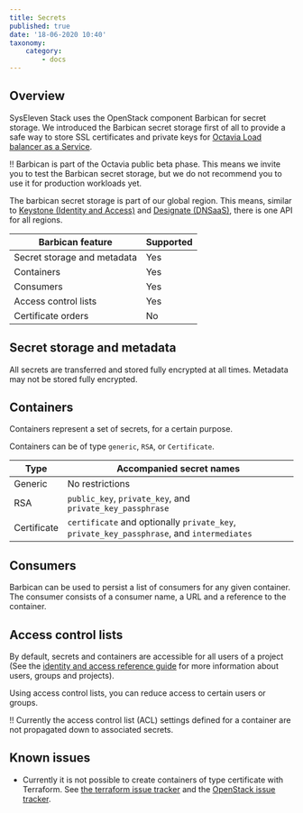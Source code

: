```yaml
---
title: Secrets
published: true
date: '18-06-2020 10:40'
taxonomy:
    category:
        - docs
---
```


## Overview

SysEleven Stack uses the OpenStack component Barbican for secret storage. We introduced the Barbican secret storage first of all to provide a safe way to store SSL certificates and private keys for [Octavia Load balancer as a Service](../08.network/02.lbaas/docs.en.md).

!! Barbican is part of the Octavia public beta phase. This means we invite you to test the Barbican secret storage, but we do not recommend you to use it for production workloads yet.

The barbican secret storage is part of our global region. This means, similar to [Keystone (Identity and Access)](../01.identity-and-access/docs.en.md) and [Designate (DNSaaS)](../07.dns/docs.en.md), there is one API for all regions.

Barbican feature                     | Supported
-------------------------------------|-------------
Secret storage and metadata          | Yes
Containers                           | Yes
Consumers                            | Yes
Access control lists                 | Yes
Certificate orders                   | No

## Secret storage and metadata

All secrets are transferred and stored fully encrypted at all times. Metadata may not be stored fully encrypted.

## Containers

Containers represent a set of secrets, for a certain purpose.

Containers can be of type `generic`, `RSA`, or `Certificate`.

Type              | Accompanied secret names
------------------|----------------------------
Generic           | No restrictions
RSA               | `public_key`, `private_key`, and `private_key_passphrase`
Certificate       | `certificate` and optionally `private_key`, `private_key_passphrase`, and `intermediates`

## Consumers

Barbican can be used to persist a list of consumers for any given container. The consumer consists of a consumer name, a URL and a reference to the container.

## Access control lists

By default, secrets and containers are accessible for all users of a project (See the [identity and access reference guide](../01.identity-and-access/docs.en.md) for more information about users, groups and projects).

Using access control lists, you can reduce access to certain users or groups.

!! Currently the access control list (ACL) settings defined for a container are not propagated down to associated secrets.

## Known issues

- Currently it is not possible to create containers of type certificate with Terraform. See [the terraform issue tracker](https://github.com/terraform-providers/terraform-provider-openstack/issues/1005) and the [OpenStack issue tracker](https://storyboard.openstack.org/#!/story/2007629).
